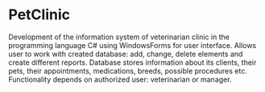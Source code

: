 # PetClinic
Development of the information system of veterinarian clinic in the programming language C# using WindowsForms for user interface. Allows user to work with created database: add, change, delete elements and create different reports. Database stores information about its clients, their pets, their appointments, medications, breeds, possible procedures etc.  Functionality depends on authorized user: veterinarian or manager.
